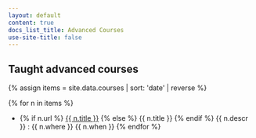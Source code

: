```yaml
---
layout: default
content: true
docs_list_title: Advanced Courses
use-site-title: false
---
```

## Taught advanced courses

{% assign items = site.data.courses | sort: 'date' | reverse %}

{% for n in items %}
- {% if n.url %} <a href="{{ n.url }}">{{ n.title }}</a> {% else %} {{ n.title }} {% endif %} {{ n.descr }} :  {{ n.where }} {{ n.when }}
{% endfor %}


